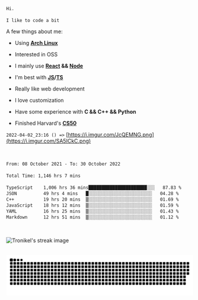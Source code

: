 ```
Hi.

I like to code a bit
```

A few things about me:

-   Using **[Arch Linux](https://archlinux.org/)**

-   Interested in OSS

-   I mainly use **[React](https://reactjs.org/) && [Node](https://nodejs.org/en/)**

-   I'm best with **[JS](https://www.javascript.com/)/[TS](https://www.typescriptlang.org/)**

-   Really like web development

-   I love customization

-   Have some experience with **C && C++ && Python**

-   Finished Harvard's **[CS50](https://cs50.harvard.edu)**

`2022-04-02_23:16 () =>` [https://i.imgur.com/JcQEMNG.png](https://i.imgur.com/SA5ICkC.png)

<br>

<!--START_SECTION:waka-->

```text
From: 08 October 2021 - To: 30 October 2022

Total Time: 1,146 hrs 7 mins

TypeScript    1,006 hrs 36 mins██████████████████████░░░   87.83 %
JSON          49 hrs 4 mins   █░░░░░░░░░░░░░░░░░░░░░░░░   04.28 %
C++           19 hrs 20 mins  ▒░░░░░░░░░░░░░░░░░░░░░░░░   01.69 %
JavaScript    18 hrs 12 mins  ▒░░░░░░░░░░░░░░░░░░░░░░░░   01.59 %
YAML          16 hrs 25 mins  ▒░░░░░░░░░░░░░░░░░░░░░░░░   01.43 %
Markdown      12 hrs 51 mins  ▒░░░░░░░░░░░░░░░░░░░░░░░░   01.12 %
```

<!--END_SECTION:waka-->

<br>

<p><img align="center" src="https://github-readme-streak-stats.herokuapp.com/?user=Tronikelis&theme=dark" alt="Tronikel's streak image" /></p>

<br>

<img title="" src="https://raw.githubusercontent.com/Tronikelis/Tronikelis/output/github-contribution-grid-snake.svg" alt="very cool snake thingey" data-align="left">
